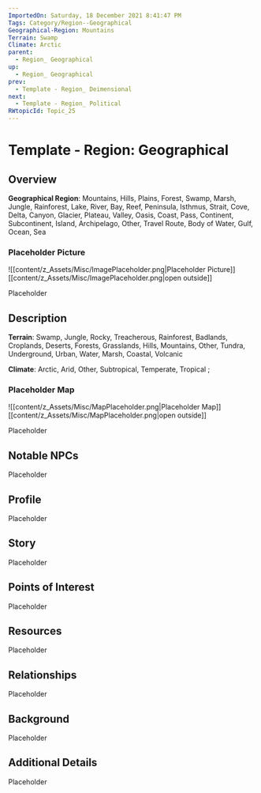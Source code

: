 ```yaml
---
ImportedOn: Saturday, 18 December 2021 8:41:47 PM
Tags: Category/Region--Geographical
Geographical-Region: Mountains
Terrain: Swamp
Climate: Arctic
parent:
  - Region_ Geographical
up:
  - Region_ Geographical
prev:
  - Template - Region_ Deimensional
next:
  - Template - Region_ Political
RWtopicId: Topic_25
---
```

# Template - Region: Geographical
## Overview
**Geographical Region**: Mountains, Hills, Plains, Forest, Swamp, Marsh, Jungle, Rainforest, Lake, River, Bay, Reef, Peninsula, Isthmus, Strait, Cove, Delta, Canyon, Glacier, Plateau, Valley, Oasis, Coast, Pass, Continent, Subcontinent, Island, Archipelago, Other, Travel Route, Body of Water, Gulf, Ocean, Sea

### Placeholder Picture
![[content/z_Assets/Misc/ImagePlaceholder.png|Placeholder Picture]]
[[content/z_Assets/Misc/ImagePlaceholder.png|open outside]]

Placeholder

## Description
**Terrain**: Swamp, Jungle, Rocky, Treacherous, Rainforest, Badlands, Croplands, Deserts, Forests, Grasslands, Hills, Mountains, Other, Tundra, Underground, Urban, Water, Marsh, Coastal, Volcanic

**Climate**: Arctic, Arid, Other, Subtropical, Temperate, Tropical ;

### Placeholder Map
![[content/z_Assets/Misc/MapPlaceholder.png|Placeholder Map]]
[[content/z_Assets/Misc/MapPlaceholder.png|open outside]]

Placeholder

## Notable NPCs
Placeholder

## Profile
Placeholder

## Story
Placeholder

## Points of Interest
Placeholder

## Resources
Placeholder

## Relationships
Placeholder

## Background
Placeholder

## Additional Details
Placeholder

